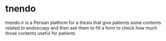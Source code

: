 # tnendo
tnendo.ir is
a Persian platform for a thesis that give patients some contents related to endoscopy and then ask them to fill a form to check how much those contents useful for patients
